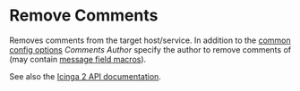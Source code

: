 # Remove Comments

Removes comments from the target host/service. In addition to the
[common config options](07-common-config-options.md) *Comments Author* specify
the author to remove comments of (may contain [message field macros](../03-field-macros.md)).

See also the [Icinga 2 API documentation](https://www.icinga.com/docs/icinga2/latest/doc/12-icinga2-api/#remove-comment).
